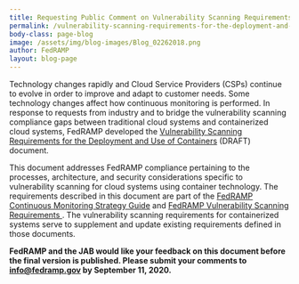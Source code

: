 ```yaml
---
title: Requesting Public Comment on Vulnerability Scanning Requirements for the Deployment and Use of Containers
permalink: /vulnerability-scanning-requirements-for-the-deployment-and-use-of-containers/
body-class: page-blog
image: /assets/img/blog-images/Blog_02262018.png
author: FedRAMP
layout: blog-page
---
```

Technology changes rapidly and Cloud Service Providers (CSPs) continue to evolve in order to improve and adapt to customer needs. Some technology changes affect how continuous monitoring is performed. In response to requests from industry and to bridge the vulnerability scanning compliance gaps between traditional cloud systems and containerized cloud systems, FedRAMP developed the  <a href="https://www.fedramp.gov/assets/resources/documents/DRAFT_FedRAMP_Vulnerbility_Scanning_Requirements_for_the_Development_and_Use_of_Containers.pdf">Vulnerability Scanning Requirements for the Deployment and Use of Containers</a> (DRAFT) document. 

This document addresses FedRAMP compliance pertaining to the processes, architecture, and security considerations specific to vulnerability scanning for cloud systems using container technology. The requirements described in this document are part of the <a href="https://www.fedramp.gov/assets/resources/documents/CSP_Continuous_Monitoring_Performance_Management_Guide.pdf">FedRAMP Continuous Monitoring Strategy Guide</a> and <a href="https://www.fedramp.gov/assets/resources/documents/CSP_Vulnerability_Scanning_Requirements.pdf"> FedRAMP Vulnerability Scanning Requirements </a>. The vulnerability scanning requirements for containerized systems serve to supplement and update existing requirements defined in those documents.

**FedRAMP and the JAB would like your feedback on this document before the final version is published. Please submit your comments to <a href="mailto:info@fedramp.gov">info@fedramp.gov</a> by September 11, 2020.** 

